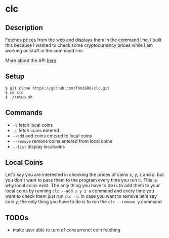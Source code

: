 # clc

## Description
Fetches prices from the web and displays them in the command line.
I built this because I wanted to check some cryptocurrency prices while I am working on stuff in the command line

More about the API [here](https://www.coingecko.com/en/api/documentation)

## Setup
```
$ git clone https://github.com/TomiG06/clc.git
$ cd clc
$ ./setup.sh
```

## Commands
* `-l`          fetch local coins
* `-c`          fetch coins entered
* `--add`       add coins entered to local coins
* `--remove`    remove coins entered from local coins
* `--list`      display localcoins

## Local Coins
Let's say you are interested in checking the prices of coins x, y, z and a, but you don't want to pass them to the program every time you run it. 
This is why local coins exist. The only thing you have to do is to add them to your local coins by running `clc --add x y z a` command and every time you want to check them just run `clc -l`. In case you want to remove let's say coin y, the only thing you have to do is to run the `clc --remove y` command

## TODOs
- make user able to turn of concurrenct coin fetching
